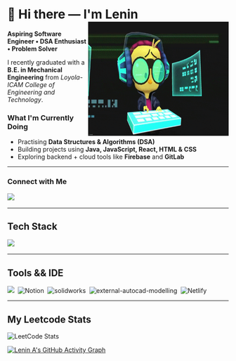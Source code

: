 # 👋 Hi there — I'm **Lenin** <img align="right" width="320" height="260" src="https://github.com/samadpls/Programing-Gifs/blob/main/public/gifs/pic1.gif" alt="Coding animation">

**Aspiring Software Engineer • DSA Enthusiast • Problem Solver**

I recently graduated with a **B.E. in Mechanical Engineering** from *Loyola-ICAM College of Engineering and Technology*.  

###  What I'm Currently Doing
- Practising **Data Structures & Algorithms (DSA)**
- Building projects using **Java, JavaScript, React, HTML & CSS**
- Exploring backend + cloud tools like **Firebase** and **GitLab**

---

### Connect with Me
[<img src="https://img.shields.io/badge/LinkedIn-0077B5?style=for-the-badge&logo=linkedin&logoColor=white" />](https://www.linkedin.com/in/lenin-/)

---

## Tech Stack
<p>
  <img src="https://skillicons.dev/icons?i=java,mysql,html,css,js,react" height="45" />
</p>

---

##  Tools && IDE
<p>
  <img src="https://skillicons.dev/icons?i=firebase,vscode,gitlab" height="42" />&nbsp;
  <img src="https://camo.githubusercontent.com/c3b9645a3bb9eb03c7b26e49e828be15cba7ba2554bfaa6d9821b2ad8253300b/68747470733a2f2f696d672e69636f6e73382e636f6d2f636f6c6f722f3438302f6e756c6c2f6e6f74696f6e2d2d76312e706e67" height="42" alt="Notion" />&nbsp;
  <img width="42" height="42" src="https://img.icons8.com/color/48/solidworks.png" alt="solidworks"/>&nbsp;
  <img width="42" height="42" src="https://img.icons8.com/external-others-pike-picture/50/external-autocad-modelling-others-pike-picture.png" alt="external-autocad-modelling"/>&nbsp;
  <img src="https://img.shields.io/badge/Netlify-00C7B7?style=for-the-badge&logo=netlify&logoColor=white" height="42" alt="Netlify" />
</p>

---

## My Leetcode Stats
![LeetCode Stats](https://leetcard.jacoblin.cool/Lenin-A?theme=dark&font=Roboto%20Serif&ext=heatmap)

[![Lenin A's GitHub Activity Graph](https://github-readme-activity-graph.vercel.app/graph?username=Lenin-A&bg_color=0d1117&color=0fd8e6&line=33c016&point=33c016&area=true&hide_border=true)](https://github.com/ashutosh00710/github-readme-activity-graph)

